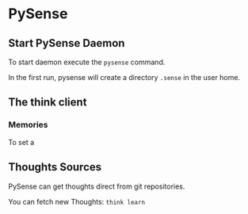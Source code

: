 PySense
=======

## Start PySense Daemon

To start daemon execute the `pysense` command.

In the first run, pysense will create a directory `.sense` in
the user home.

## The think client

### Memories

To set a

## Thoughts Sources

PySense can get thoughts direct from git repositories.

You can fetch new Thoughts: `think learn`
